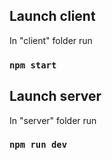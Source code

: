 ## Launch client
In "client" folder run

### `npm start`

## Launch server
In "server" folder run

### `npm run dev`
